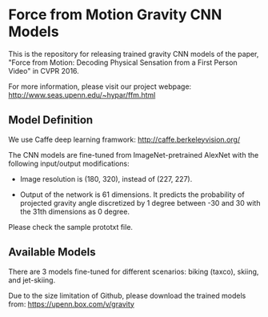 # Force from Motion Gravity CNN Models

This is the repository for releasing trained gravity CNN models of the paper, "Force from Motion: Decoding Physical Sensation from a First Person Video" in CVPR 2016.

For more information, please visit our project webpage: http://www.seas.upenn.edu/~hypar/ffm.html


## Model Definition

We use Caffe deep learning framwork: http://caffe.berkeleyvision.org/

The CNN models are fine-tuned from ImageNet-pretrained AlexNet with the following input/output modifications:

* Image resolution is (180, 320), instead of (227, 227).

* Output of the network is 61 dimensions. It predicts the probability of projected gravity angle discretized by 1 degree between -30 and 30 with the 31th dimensions as 0 degree.

Please check the sample prototxt file.


## Available Models

There are 3 models fine-tuned for different scenarios: biking (taxco), skiing, and jet-skiing.

Due to the size limitation of Github, please download the trained models from: 
https://upenn.box.com/v/gravity
